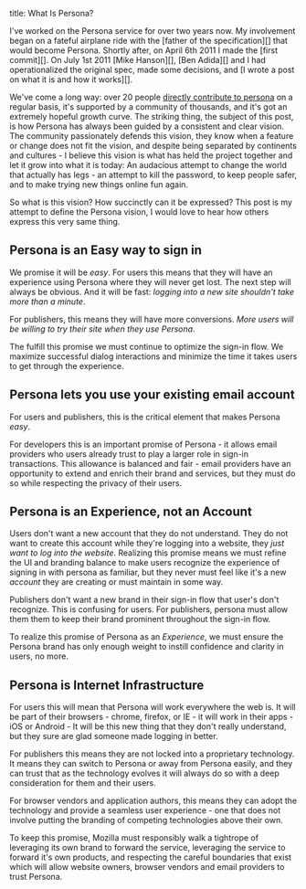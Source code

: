 title: What Is Persona?

<abstract>
I've worked on the Persona service for over two years now.  My involvement began on a fateful airplane ride with the [father of the specification][] that would become Persona.    Shortly after, on April 6th 2011 I made the [first commit][].  On July 1st 2011 [Mike Hanson][], [Ben Adida][] and I had operationalized the original spec, made some decisions, and [I wrote a post on what it is and how it works][].  

We've come a long way: over 20 people [directly contribute to persona][] on a regular basis,  it's supported by a community of thousands, and it's got an extremely hopeful growth curve.  The striking thing, the subject of this post, is how Persona has always been guided by a consistent and clear vision.  The community passionately defends this vision, they know when a feature or change does not fit the vision, and despite being separated by continents and cultures - I believe this vision is what has held the project together and let it grow into what it is today:  An audacious attempt to change the world that actually has legs - an attempt to kill the password, to keep people safer, and to make trying new things online fun again.

So what is this vision?  How succinctly can it be expressed?  This post is my attempt to define the Persona vision, I would love to hear how others express this very same thing.

[father of the specification]: http://www.open-mike.org/entry/verified-email-protocol
[first commit]: https://github.com/mozilla/browserid/commit/1aa343
[I wrote a post on what it is and how it works]: http://lloyd.io/how-browserid-works
[directly contribute to persona]: https://github.com/mozilla/browserid/contributors
[Ben Adida]: http://adida.net
[Mike Hanson]: http://open-mike.org

</abstract>

## Persona is an Easy way to sign in

We promise it will be *easy*.  For users this means that they will have an experience using Persona where they will never get lost.  The next step will always be obvious.  And it will be fast:  *logging into a new site shouldn't take more than a minute*.

For publishers, this means they will have more conversions.  *More users will be willing to try their site when they use Persona*.

The fulfill this promise we must continue to optimize the sign-in flow.  We maximize successful dialog interactions and minimize the time it takes users to get through the experience.

## Persona lets you use your existing email account

For users and publishers, this is the critical element that makes Persona *easy*.

For developers this is an important promise of Persona - it allows email providers who users already trust to play a larger role in sign-in transactions.  This allowance is balanced and fair - email providers have an opportunity to extend and enrich their brand and services, but they must do so while respecting the privacy of their users.

## Persona is an Experience, not an Account

Users don't want a new account that they do not understand.  They do not want to create this account while they're logging into a website, they *just want to log into the website*.  Realizing this promise means we must refine the UI and branding balance to make users recognize the experience of signing in with persona as familiar, but they never must feel like it's a new *account* they are creating or must maintain in some way.  

Publishers don't want a new brand in their sign-in flow that user's don't recognize.  This is confusing for users.  For publishers, persona must allow them them to keep their brand prominent throughout the sign-in flow.

To realize this promise of Persona as an *Experience*, we must ensure the Persona brand has only enough weight to instill confidence and clarity in users, no more.

## Persona is Internet Infrastructure

For users this will mean that Persona will work everywhere the web is.  It will be part of their browsers - chrome, firefox, or IE - it will work in their apps - iOS or Android - It will be this new thing that they don't really understand, but they sure are glad someone made logging in better.

For publishers this means they are not locked into a proprietary technology.  It means they can switch to Persona or away from Persona easily, and they can trust that as the technology evolves it will always do so with a deep consideration for them and their users.

For browser vendors and application authors, this means they can adopt the technology and provide a seamless user experience - one that does not involve putting the branding of competing technologies above their own.

To keep this promise, Mozilla must responsibly walk a tightrope of leveraging its own brand to forward the service, leveraging the service to forward it's own products, and respecting the careful boundaries that exist which will allow website owners, browser vendors and email providers to trust Persona.

